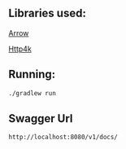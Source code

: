 ## Libraries used:

[Arrow](https://arrow-kt.io/)

[Http4k](https://www.http4k.org/)

## Running:

```bash
./gradlew run
```

## Swagger Url

```text
http://localhost:8080/v1/docs/
```